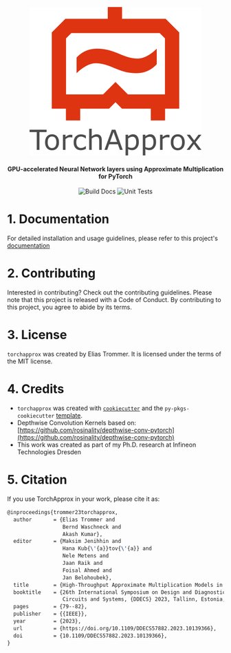 <div align="center">
<img src="https://github.com/etrommer/torch-approx/raw/main/docs/images/ta_banner.png" width="400px" height="345px" alt="Torchapprox">
<h4>
GPU-accelerated Neural Network layers using Approximate Multiplication for PyTorch
</h4>

![Build Docs](https://github.com/etrommer/torch-approx/actions/workflows/docs.yaml/badge.svg)
![Unit Tests](https://github.com/etrommer/torch-approx/actions/workflows/pytest.yaml/badge.svg)
</div>

# 1. Documentation
For detailed installation and usage guidelines, please refer to this project's [documentation](https://etrommer.de/torch-approx)

# 2. Contributing

Interested in contributing? Check out the contributing guidelines. Please note that this project is released with a Code of Conduct. By contributing to this project, you agree to abide by its terms.

# 3. License

`torchapprox` was created by Elias Trommer. It is licensed under the terms of the MIT license.

# 4. Credits

- `torchapprox` was created with [`cookiecutter`](https://cookiecutter.readthedocs.io/en/latest/) and the `py-pkgs-cookiecutter` [template](https://github.com/py-pkgs/py-pkgs-cookiecutter).  
- Depthwise Convolution Kernels based on: [https://github.com/rosinality/depthwise-conv-pytorch](https://github.com/rosinality/depthwise-conv-pytorch)  
- This work was created as part of my Ph.D. research at Infineon Technologies Dresden  

# 5. Citation
If you use TorchApprox in your work, please cite it as:
```latex
@inproceedings{trommer23torchapprox,
  author       = {Elias Trommer and
                  Bernd Waschneck and
                  Akash Kumar},
  editor       = {Maksim Jenihhin and
                  Hana Kub{\'{a}}tov{\'{a}} and
                  Nele Metens and
                  Jaan Raik and
                  Foisal Ahmed and
                  Jan Belohoubek},
  title        = {High-Throughput Approximate Multiplication Models in PyTorch},
  booktitle    = {26th International Symposium on Design and Diagnostics of Electronic
                  Circuits and Systems, {DDECS} 2023, Tallinn, Estonia, May 3-5, 2023},
  pages        = {79--82},
  publisher    = {{IEEE}},
  year         = {2023},
  url          = {https://doi.org/10.1109/DDECS57882.2023.10139366},
  doi          = {10.1109/DDECS57882.2023.10139366},
}
```
